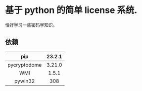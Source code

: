 # 基于 python 的简单 license 系统.

恰好学习一些密码学知识。

## 依赖

|     pip      | 23.2.1 |
| :----------: | :----: |
| pycryptodome | 3.21.0 |
|     WMI      | 1.5.1  |
|   pywin32    |  308   |




